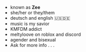 - known as **Zee**
- she/her or they/them
- deutsch and english 🇺🇸🇩🇪
- music is my savior
- KMFDM addict
- meltyloove on roblox and discord
- agender and bisexual
- Ask for more info . . .
